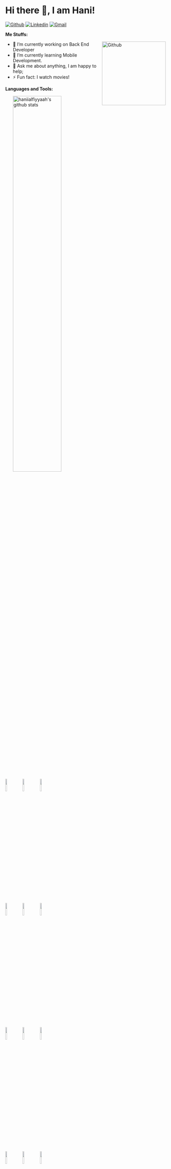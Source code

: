 # Hi there 👋, I am Hani!

<!-- 
[![Linkedin Badge](https://img.shields.io/badge/-haniialfiyyaah-blue?style=flat-square&logo=Linkedin&logoColor=white&link=https://www.linkedin.com/in/haniialfiyyaah/)](https://www.linkedin.com/in/haniialfiyyaah/) -->

[![Github](https://img.shields.io/badge/-Github-000?style=flat&logo=Github&logoColor=white)](https://github.com/haniialfiyyaah)
[![Linkedin](https://img.shields.io/badge/-LinkedIn-blue?style=flat&logo=Linkedin&logoColor=white)](https://www.linkedin.com/in/haniialfiyyaah/)
[![Gmail](https://img.shields.io/badge/-Gmail-c14438?style=flat&logo=Gmail&logoColor=white)](mailto:hanii.alfiyyah@gmail.com)

**Me Stuffs:**

<img width="200px" align="right" alt="Github" src="https://media.giphy.com/media/Ll22OhMLAlVDb8UQWe/giphy.gif" />

- 🔭 I’m currently working on Back End Developer
- 🌱 I’m currently learning Mobile Development.
- 💬 Ask me about anything, I am happy to help;
- ⚡ Fun fact: I watch movies!

**Languages and Tools:**
<p>
  <a href="https://github.com/haniialfiyyaah">
    <img width="55%" align="right" alt="haniialfiyyaah's github stats" src="https://github-readme-stats.vercel.app/api?username=haniialfiyyaah&show_icons=true&hide_border=true" />
  </a>
  
  <!-- Your languages and tools. Be careful with the alignment. 
  You can use this sites to get logos: https://www.vectorlogo.zone or https://simpleicons.org/
  -->
  <code><img width="10%" src="https://www.vectorlogo.zone/logos/javascript/javascript-ar21.svg"></code>
  <code><img width="10%" src="https://www.vectorlogo.zone/logos/php/php-ar21.svg"></code>
  <code><img width="10%" src="https://www.vectorlogo.zone/logos/java/java-ar21.svg"></code>
  <br />
  <code><img width="10%" src="https://www.vectorlogo.zone/logos/nodejs/nodejs-ar21.svg"></code>
  <code><img width="10%" src="https://www.vectorlogo.zone/logos/reactjs/reactjs-ar21.svg"></code>
  <code><img width="10%" src="https://www.vectorlogo.zone/logos/vuejs/vuejs-ar21.svg"></code>
  <br />
  <code><img width="10%" src="https://www.vectorlogo.zone/logos/postgresql/postgresql-ar21.svg"></code>
  <code><img width="10%" src="https://www.vectorlogo.zone/logos/mysql/mysql-ar21.svg"></code>
  <code><img width="10%" src="https://www.vectorlogo.zone/logos/mongodb/mongodb-ar21.svg"></code>
  <br />
  <code><img width="10%" src="https://www.vectorlogo.zone/logos/git-scm/git-scm-ar21.svg"></code>
  <code><img width="10%" src="https://www.vectorlogo.zone/logos/visualstudio_code/visualstudio_code-ar21.svg"></code>
  <code><img width="10%" src="https://www.vectorlogo.zone/logos/getpostman/getpostman-ar21.svg"></code>
</p>

<!-- ![Hani's GitHub stats](https://github-readme-stats.vercel.app/api?username=haniialfiyyaah&show_icons=true&theme=radical) -->

